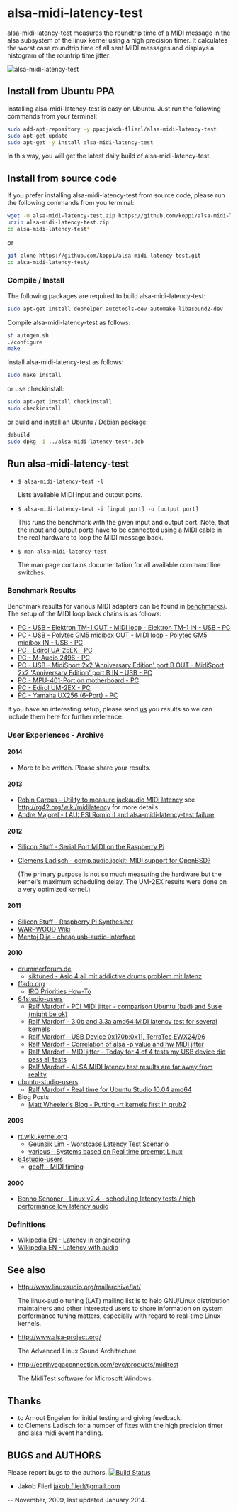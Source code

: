# alsa-midi-latency-test

alsa-midi-latency-test measures the roundtrip time of a MIDI message in the alsa subsystem of the linux kernel using a high precision timer. It calculates the worst case roundtrip time of all sent MIDI messages and displays a histogram of the rountrip time jitter:

![alsa-midi-latency-test](https://raw.github.com/koppi/alsa-midi-latency-test/master/alsa-midi-latency-test.gif "alsa midi latency test")

## Install from Ubuntu PPA

Installing alsa-midi-latency-test is easy on Ubuntu. Just run the following commands from your terminal:


```bash
sudo add-apt-repository -y ppa:jakob-flierl/alsa-midi-latency-test
sudo apt-get update
sudo apt-get -y install alsa-midi-latency-test
```

In this way, you will get the latest daily build of alsa-midi-latency-test.

## Install from source code

If you prefer installing alsa-midi-latency-test from source code, please run the following commands from you terminal:


```bash
wget -O alsa-midi-latency-test.zip https://github.com/koppi/alsa-midi-latency-test/zipball/master
unzip alsa-midi-latency-test.zip
cd alsa-midi-latency-test*
```

or

```bash
git clone https://github.com/koppi/alsa-midi-latency-test.git
cd alsa-midi-latency-test/
```

### Compile / Install

The following packages are required to build alsa-midi-latency-test:

```bash
sudo apt-get install debhelper autotools-dev automake libasound2-dev
```

Compile alsa-midi-latency-test as follows:

```bash
sh autogen.sh
./configure
make
```

Install alsa-midi-latency-test as follows:

```bash
sudo make install
```

or use checkinstall:

```bash
sudo apt-get install checkinstall
sudo checkinstall
```

or build and install an Ubuntu / Debian package:

```bash
debuild
sudo dpkg -i ../alsa-midi-latency-test*.deb
```

## Run alsa-midi-latency-test

 * ``` $ alsa-midi-latency-test -l ```

    Lists available MIDI input and output ports.

 * ``` $ alsa-midi-latency-test -i [input port] -o [output port] ```

    This runs the benchmark with the given input and output port. Note, that the
    input and output ports have to be connected using a MIDI cable in the real
    hardware to loop the MIDI message back.

 * ``` $ man alsa-midi-latency-test ```

    The man page contains documentation for all available command line switches.

### Benchmark Results

Benchmark results for various MIDI adapters can be found in [benchmarks/](alsa-midi-latency-test/blob/master/benchmarks). The setup of the MIDI loop back chains is as follows:

 * [PC - USB - Elektron TM-1 OUT - MIDI loop - Elektron TM-1 IN - USB - PC](alsa-midi-latency-test/blob/master/benchmarks/elektron-tm1.txt)
 * [PC - USB - Polytec GM5 midibox OUT - MIDI loop - Polytec GM5 midibox IN - USB - PC](alsa-midi-latency-test/blob/master/benchmarks/gm5x5x5.txt)
 * [PC - Edirol UA-25EX - PC](alsa-midi-latency-test/blob/master/benchmarks/um2ex.txt)
 * [PC - M-Audio 2496 - PC](alsa-midi-latency-test/blob/master/benchmarks/m-audio-2496.txt)
 * [PC - USB - MidiSport 2x2 'Anniversary Edition' port B OUT - MidiSport 2x2 'Anniversary Edition' port B IN - USB - PC](alsa-midi-latency-test/blob/master/benchmarks/midisport2x2ann.txt)
 * [PC - MPU-401-Port on motherboard - PC](alsa-midi-latency-test/blob/master/benchmarks/mpu401.txt)
 * [PC - Edirol UM-2EX - PC](alsa-midi-latency-test/blob/master/benchmarks/um2ex.txt)
 * [PC - Yamaha UX256 (6-Port) - PC](alsa-midi-latency-test/blob/master/benchmarks/yamaha-ux256.txt)

If you have an interesting setup, please send [us](https://github.com/koppi) you results so we can include them here for further reference.

### User Experiences - Archive

#### 2014

 * More to be written. Please share your results.

#### 2013

 * [Robin Gareus - Utility to measure jackaudio MIDI latency](https://github.com/x42/jack_midi_latency)
   see http://rg42.org/wiki/midilatency for more details
 * [ Andre Majorel - LAU: ESI Romio II and alsa-midi-latency-test failure](http://linuxaudio.org/mailarchive/lau/2014/1/26/203927)

#### 2012

 * [Silicon Stuff - Serial Port MIDI on the Raspberry Pi](http://www.siliconstuff.com/2012/08/serial-port-midi-on-raspberry-pi.html)
 * [Clemens Ladisch - comp.audio.jackit: MIDI support for OpenBSD?](http://en.it-usenet.org/thread/11091/12748/)
 
   (The primary purpose is not so much measuring the hardware but the kernel's maximum scheduling delay. The UM-2EX results were done on a very optimized kernel.)

#### 2011

 * [Silicon Stuff - Raspberry Pi Synthesizer](http://www.raspberrypi.org/phpBB3/viewtopic.php?f=38&t=15422&start=25)
 * [WARPWOOD Wiki](http://www.warpwood.com/wiki/linux-audio/#index9h2)
 * [Mentoj Dija - cheap usb-audio-interface]()

#### 2010

 * [drummerforum.de](http://www.drummerforum.de/forum/)
     * [siktuned - Asio 4 all mit addictive drums problem mit latenz](http://www.drummerforum.de/forum/48500-asio-4-all-mit-addictive-drums-problem-mit-latenz.html#post787463)
 * [ffado.org](http://subversion.ffado.org/wiki/)
     * [IRQ Priorities How-To](http://subversion.ffado.org/wiki/IrqPriorities)
 * [64studio-users](http://www.mail-archive.com/64studio-users@lists.64studio.com)
     * [Ralf Mardorf - PCI MIDI jitter - comparison Ubuntu (bad) and Suse	(might be ok)](http://www.mail-archive.com/64studio-users@lists.64studio.com/msg02099.html)
     * [Ralf Mardorf - 3.0b and 3.3a amd64 MIDI latency test for several	kernels](http://www.mail-archive.com/64studio-users@lists.64studio.com/msg02103.html)
     * [Ralf Mardorf - USB Device 0x170b:0x11, TerraTec EWX24/96](http://www.mail-archive.com/64studio-users@lists.64studio.com/msg02047.html)
     * [Ralf Mardorf - Correlation of alsa -p value and hw MIDI jitter](http://www.mail-archive.com/64studio-users@lists.64studio.com/msg02109.html)
     * [Ralf Mardorf - MIDI jitter - Today for 4 of 4 tests my USB device did pass all tests](http://www.mail-archive.com/64studio-users@lists.64studio.com/msg02089.html)
     * [Ralf Mardorf - ALSA MIDI latency test results are far away from	reality](http://www.mail-archive.com/64studio-users@lists.64studio.com/msg02104.html)
 * [ubuntu-studio-users](https://lists.ubuntu.com/archives/ubuntu-studio-users/)
     * [Ralf Mardorf - Real time for Ubuntu Studio 10.04 amd64](https://lists.ubuntu.com/archives/ubuntu-studio-users/2010-July/006392.html)
 * Blog Posts
     * [Matt Wheeler's Blog - Putting -rt kernels first in grub2](http://funkyhat.org/2010/01/19/putting-rt-kernels-first-in-grub2/)

#### 2009

 * [rt.wiki.kernel.org](https://rt.wiki.kernel.org/)
     * [Geunsik Lim - Worstcase Latency Test Scenario](https://rt.wiki.kernel.org/articles/w/o/r/Worstcase_Latency_Test_Scenario_72eb.html)
     * [various - Systems based on Real time preempt Linux](https://rt.wiki.kernel.org/articles/s/y/s/Systems_based_on_Real_time_preempt_Linux_29a7.html)
 * [64studio-users](http://www.mail-archive.com/64studio-users@lists.64studio.com)
     * [geoff - MIDI timing](http://www.mail-archive.com/64studio-users@lists.64studio.com/msg01635.html)

#### 2000

 * [Benno Senoner - Linux v2.4 - scheduling latency tests / high performance low latency audio](http://www.gardena.net/benno/linux/audio/)

### Definitions

 * [Wikipedia EN - Latency in engineering](http://tinyurl.com/wikipedia-latency-engineering)
 * [Wikipedia EN - Latency with audio](http://tinyurl.com/wikipedia-latency-audio)

## See also

 * http://www.linuxaudio.org/mailarchive/lat/

    The linux-audio tuning (LAT) mailing list is to help GNU/Linux distribution
    maintainers  and  other interested users to share information on system
    performance tuning matters, especially with regard to real-time Linux
    kernels.

 * http://www.alsa-project.org/

    The Advanced Linux Sound Architecture.

 * http://earthvegaconnection.com/evc/products/miditest

    The MidiTest software for Microsoft Windows.

## Thanks

 * to Arnout Engelen for initial testing and giving feedback.
 * to Clemens Ladisch for a number of fixes with the high precision timer and
   alsa midi event handling.

## BUGS and AUTHORS

Please report bugs to the authors. [![Build Status](https://travis-ci.org/koppi/alsa-midi-latency-test.png?branch=master)](https://travis-ci.org/koppi/alsa-midi-latency-test)

 * Jakob Flierl <jakob.flierl@gmail.com>

-- November, 2009, last updated January 2014.
